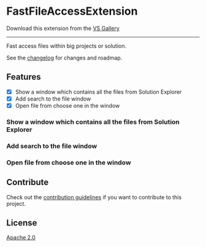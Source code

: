 # FastFileAccessExtension

Download this extension from the [VS Gallery](https://visualstudiogallery.msdn.microsoft.com/[GuidFromGallery])

---------------------------------------

Fast access files within big projects or solution.

See the [changelog](CHANGELOG.md) for changes and roadmap.

## Features

- [x] Show a window which contains all the files from Solution Explorer
- [x] Add search to the file window
- [x] Open file from choose one in the window

### Show a window which contains all the files from Solution Explorer

### Add search to the file window

### Open file from choose one in the window

## Contribute
Check out the [contribution guidelines](CONTRIBUTING.md)
if you want to contribute to this project.

## License
[Apache 2.0](LICENSE)